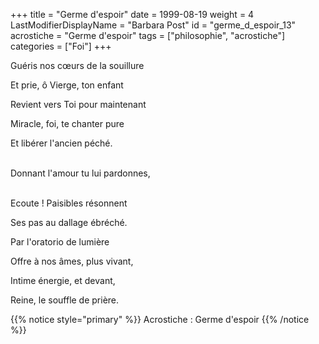 +++
title = "Germe d'espoir"
date = 1999-08-19
weight = 4
LastModifierDisplayName = "Barbara Post"
id = "germe_d_espoir_13"
acrostiche = "Germe d'espoir"
tags = ["philosophie", "acrostiche"]
categories = ["Foi"]
+++

Guéris nos cœurs de la souillure

Et prie, ô Vierge, ton enfant

Revient vers Toi pour maintenant

Miracle, foi, te chanter pure

Et libérer l'ancien péché.

 \
Donnant l'amour tu lui pardonnes,

 \
Ecoute ! Paisibles résonnent

Ses pas au dallage ébréché.

Par l'oratorio de lumière

Offre à nos âmes, plus vivant,

Intime énergie, et devant,

Reine, le souffle de prière.

{{% notice style="primary" %}}
Acrostiche : Germe d'espoir
{{% /notice %}}
